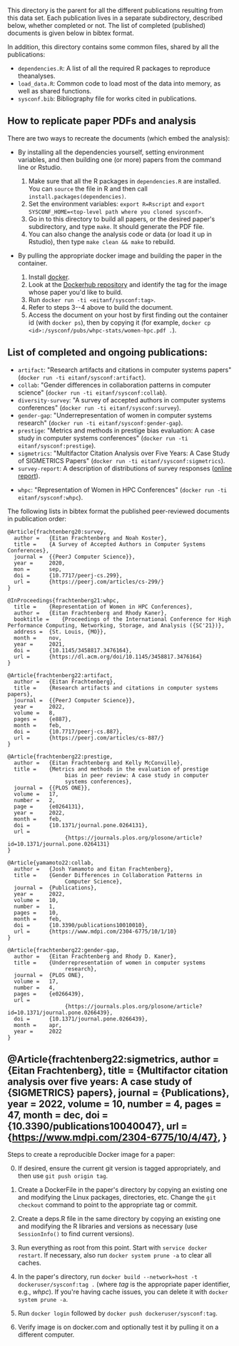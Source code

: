 This directory is the parent for all the different publications resulting from this data set. Each publication lives in a separate subdirectory, described below, whether completed or not. The list of completed (published) documents is given below in bibtex format.

In addition, this directory contains some common files, shared by all the publications:

  * `dependencies.R`: A list of all the required R packages to reproduce theanalyses.
  * `load_data.R`: Common code to load most of the data into memory, as well as shared functions.
  * `sysconf.bib`: Bibliography file for works cited in publications.

## How to replicate paper PDFs and analysis

There are two ways to recreate the documents (which embed the analysis):

 * By installing all the dependencies yourself, setting environment variables, and then building one (or more) papers from the command line or Rstudio.
    1. Make sure that all the R packages in `dependencies.R` are installed. You can `source` the file in R and then call `install.packages(dependencies)`.
    2. Set the environment variables: `export R=Rscript` and `export SYSCONF_HOME=<top-level path where you cloned sysconf>`.
    3. Go in to this directory to build all papers, or the desired paper's subdirectory, and type `make`. It should generate the PDF file.
    4. You can also change the analysis code or data (or load it up in Rstudio), then type `make clean && make` to rebuild.

 * By pulling the appropriate docker image and building the paper in the container.
    1. Install [docker](https://docs.docker.com/get-docker/).
    2. Look at the [Dockerhub repository](http::/dockerhub.com/eitanf/sysconf) and identify the tag for the image whose paper you'd like to build.
    3. Run `docker run -ti <eitanf/sysconf:tag>`.
    4. Refer to steps 3--4 above to build the document.
    5. Access the document on your host by first finding out the container id (with `docker ps`), then by copying it (for example, `docker cp <id>:/sysconf/pubs/whpc-stats/women-hpc.pdf .`).

## List of completed and ongoing publications:

  * `artifact`: "Research artifacts and citations in computer systems papers" (`docker run -ti eitanf/sysconf:artifact`).
  * `collab`: "Gender differences in collaboration patterns in computer science" (`docker run -ti eitanf/sysconf:collab`).
  * `diversity-survey`: "A survey of accepted authors in computer systems conferences" (`docker run -ti eitanf/sysconf:survey`).
  * `gender-gap`: "Underrepresentation of women in computer systems research" (`docker run -ti eitanf/sysconf:gender-gap`).
  * `prestige`: "Metrics and methods in prestige bias evaluation: A case study in computer systems conferences" (`docker run -ti eitanf/sysconf:prestige`).
  * `sigmetrics`: "Multifactor Citation Analysis over Five Years: A Case Study of SIGMETRICS Papers" (`docker run -ti eitanf/sysconf:sigmetrics`).
  * `survey-report`: A description of  distributions of survey responses ([online report](http://sysconf.review/survey)).
<!--  * `web`: "Statistical Observations on Computer Systems Conferences". The documents are output to ../docs and publicized via [github pages](http://eitanf.github.io/sysconf/). -->
  * `whpc`: "Representation of Women in HPC Conferences" (`docker run -ti eitanf/sysconf:whpc`).

The following lists in bibtex format the published peer-reviewed documents in publication order:

```
@Article{frachtenberg20:survey,
  author =	 {Eitan Frachtenberg and Noah Koster},
  title =	 {A Survey of Accepted Authors in Computer Systems Conferences},
  journal =	 {{PeerJ Computer Science}},
  year =	 2020,
  mon =		 sep,
  doi =		 {10.7717/peerj-cs.299},
  url =		 {https://peerj.com/articles/cs-299/}
}

@InProceedings{frachtenberg21:whpc,
  title =	 {Representation of Women in HPC Conferences},
  author =	 {Eitan Frachtenberg and Rhody Kaner},
  booktitle =	 {Proceedings of the International Conference for High Performance Computing, Networking, Storage, and Analysis ({SC'21})},
  address =	 {St. Louis, {MO}},
  month =	 nov,
  year =	 2021,
  doi =		 {10.1145/3458817.3476164},
  url =		 {https://dl.acm.org/doi/10.1145/3458817.3476164}
}

@Article{frachtenberg22:artifact,
  author =	 {Eitan Frachtenberg},
  title =	 {Research artifacts and citations in computer systems papers},
  journal =	 {{PeerJ Computer Science}},
  year =	 2022,
  volume =	 8,
  pages =	 {e887},
  month =	 feb,
  doi =		 {10.7717/peerj-cs.887},
  url =		 {https://peerj.com/articles/cs-887/}
}

@Article{frachtenberg22:prestige,
  author =	 {Eitan Frachtenberg and Kelly McConville},
  title =	 {Metrics and methods in the evaluation of prestige
                  bias in peer review: A case study in computer
                  systems conferences},
  journal =	 {{PLOS ONE}},
  volume =	 17,
  number =	 2,
  page =	 {e0264131},
  year =	 2022,
  month =	 feb,
  doi =		 {10.1371/journal.pone.0264131},
  url =
                  {https://journals.plos.org/plosone/article?id=10.1371/journal.pone.0264131}
}

@Article{yamamoto22:collab,
  author =	 {Josh Yamamoto and Eitan Frachtenberg},
  title =	 {Gender Differences in Collaboration Patterns in
                  Computer Science},
  journal =	 {Publications},
  year =	 2022,
  volume =	 10,
  number =	 1,
  pages =	 10,
  month =	 feb,
  doi =		 {10.3390/publications10010010},
  url =		 {https://www.mdpi.com/2304-6775/10/1/10}
}

@Article{frachtenberg22:gender-gap,
  author =	 {Eitan Frachtenberg and Rhody D. Kaner},
  title =	 {Underrepresentation of women in computer systems
                  research},
  journal =	 {PLOS ONE},
  volume =	 17,
  number =	 4,
  pages =	 {e0266439},
  url =
                  {https://journals.plos.org/plosone/article?id=10.1371/journal.pone.0266439},
  doi =		 {10.1371/journal.pone.0266439},
  month =	 apr,
  year =	 2022
}
```

@Article{frachtenberg22:sigmetrics,
  author =	 {Eitan Frachtenberg},
  title =	 {Multifactor citation analysis over five years: A case study of {SIGMETRICS} papers},
  journal =	 {Publications},
  year =	 2022,
  volume =	 10,
  number =	 4,
  pages =	 47,
  month =	 dec,
  doi =		 {10.3390/publications10040047},
  url =		 {https://www.mdpi.com/2304-6775/10/4/47},
}
---

Steps to create a reproducible Docker image for a paper:

  0. If desired, ensure the current git version is tagged appropriately, and then use `git push origin tag`.

  1. Create a DockerFile in the paper's directory by copying an existing one and modifying the Linux packages, directories, etc. Change the `git checkout` command to point to the appropriate tag or commit.

  2. Create a deps.R file in the same directory by copying an existing one and modifying the R libraries and versions as necessary (use `SessionInfo()` to find current versions).

  3. Run everything as root from this point. Start with `service docker restart`. If necessary, also run `docker system prune -a` to clear all caches.

  4. In the paper's directory, run `docker build --network=host -t dockeruser/sysconf:tag .` (where *tag* is the appropriate paper identifier, e.g., *whpc*). If you're having cache issues, you can delete it with `docker system prune -a`.

  5. Run `docker login` followed by `docker push dockeruser/sysconf:tag`.

  6. Verify image is on docker.com and optionally test it by pulling it on a different computer.
